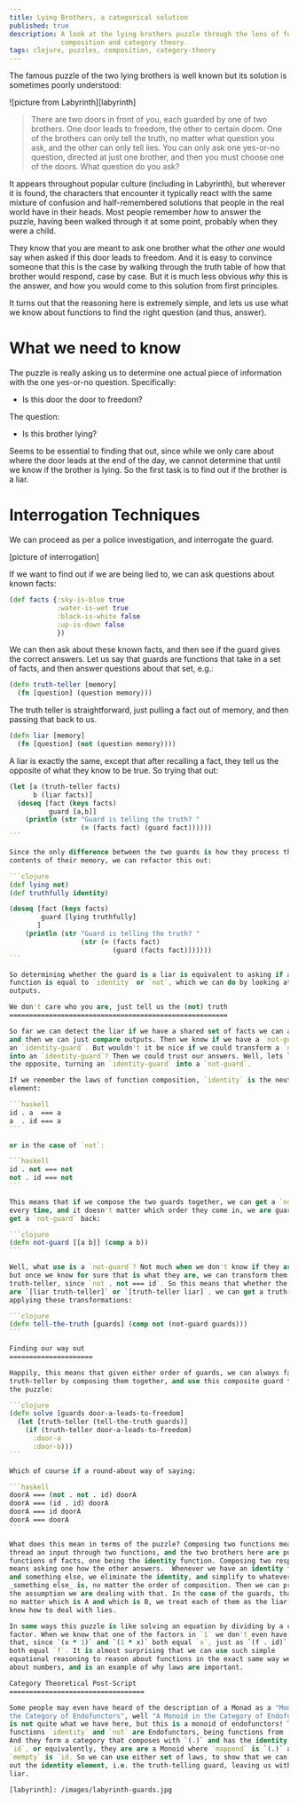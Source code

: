 ```yaml
---
title: Lying Brothers, a categorical solution
published: true
description: A look at the lying brothers puzzle through the lens of function
             composition and category theory.
tags: clojure, puzzles, composition, category-theory
---
```


The famous puzzle of the two lying brothers is well known
but its solution is sometimes poorly understood:

![picture from Labyrinth][labyrinth]

> There are two doors in front of you, each guarded by one of two brothers. One
> door leads to freedom, the other to certain doom. One of the brothers can only
> tell the truth, no matter what question you ask, and the other can only tell
> lies. You can only ask one yes-or-no question, directed at just one brother, and then
> you must choose one of the doors. What question do you ask?

It appears throughout popular culture (including in Labyrinth), but
wherever it is found, the characters that encounter it typically react with the
same mixture of confusion and half-remembered solutions that people in the real
world have in their heads. Most people remember _how_ to answer the puzzle,
having been walked through it at some point, probably when they were a child.

They know that you are meant to ask one brother what the _other one_ would say
when asked if this door leads to freedom. And it is easy to convince someone
that this is the case by walking through the truth table of how that brother
would respond, case by case. But it is much less obvious _why_ this is the
answer, and how you would come to this solution from first principles.

It turns out that the reasoning here is extremely simple, and lets us use what
we know about functions to find the right question (and thus, answer).

What we need to know
====================

The puzzle is really asking us to determine one actual piece of information
with the one yes-or-no question. Specifically:

* Is this door the door to freedom?

The question:

* Is this brother lying?

Seems to be essential to finding that out, since while we only care about where
the door leads at the end of the day, we cannot determine that until we know if
the brother is lying. So the first task is to find out if the brother is a liar.

Interrogation Techniques
==========================

We can proceed as per a police investigation, and interrogate the guard.

[picture of interrogation]

If we want to find out if we are being lied to, we can ask questions about known
facts:

```clojure
(def facts {:sky-is-blue true
            :water-is-wet true
            :black-is-white false
            :up-is-down false
            })
```

We can then ask about these known facts, and then see if the guard gives the
correct answers. Let us say that guards are functions that take in a set of
facts, and then answer questions about that set, e.g.:

```clojure
(defn truth-teller [memory]
  (fn [question] (question memory)))
```

The truth teller is straightforward, just pulling a fact out of memory, and then
passing that back to us.

```clojure
(defn liar [memory]
  (fn [question] (not (question memory))))
```

A liar is exactly the same, except that after recalling a fact, they tell us the
opposite of what they know to be true. So trying that out:

````clojure
(let [a (truth-teller facts)
      b (liar facts)]
  (doseq [fact (keys facts)
          guard [a,b]]
    (println (str "Guard is telling the truth? "
                  (= (facts fact) (guard fact))))))
```

Since the only difference between the two guards is how they process the
contents of their memory, we can refactor this out:

```clojure
(def lying not)
(def truthfully identity) 

(doseq [fact (keys facts)
        guard [lying truthfully]
       ]
    (println (str "Guard is telling the truth? "
                  (str (= (facts fact)
                          (guard (facts fact)))))))
```

So determining whether the guard is a liar is equivalent to asking if an unknown
function is equal to `identity` or `not`, which we can do by looking at their
outputs.

We don't care who you are, just tell us the (not) truth
=======================================================

So far we can detect the liar if we have a shared set of facts we can agree on,
and then we can just compare outputs. Then we know if we have a `not-guard` or
an `identity-guard`. But wouldn't it be nice if we could transform a `not-guard`
into an `identity-guard`? Then we could trust our answers. Well, lets look at
the opposite, turning an `identity-guard` into a `not-guard`.

If we remember the laws of function composition, `identity` is the neutral
element:

```haskell
id . a  === a
a  . id === a
```

or in the case of `not`:

```haskell
id . not === not
not . id === not
```

This means that if we compose the two guards together, we can get a `not-guard`
every time, and it doesn't matter which order they come in, we are guaranteed to
get a `not-guard` back:

```clojure
(defn not-guard [[a b]] (comp a b))
```

Well, what use is a `not-guard`? Not much when we don't know if they are one,
but once we know for sure that is what they are, we can transform them into a
truth-teller, since `not . not === id`. So this means that whether the guards
are `[liar truth-teller]` or `[truth-teller liar]`, we can get a truth-teller by
applying these transformations:

```clojure
(defn tell-the-truth [guards] (comp not (not-guard guards)))
```

Finding our way out
=====================

Happily, this means that given either order of guards, we can always fashion a
truth-teller by composing them together, and use this composite guard to solve
the puzzle:

```clojure
(defn solve [guards door-a-leads-to-freedom]
  (let [truth-teller (tell-the-truth guards)]
    (if (truth-teller door-a-leads-to-freedom)
      :door-a
      :door-b)))
```

Which of course if a round-about way of saying:

```haskell
doorA === (not . not . id) doorA
doorA === (id . id) doorA
doorA === id doorA
doorA === doorA
```

What does this mean in terms of the puzzle? Composing two functions means to
thread an input through two functions, and the two brothers here are pure
functions of facts, one being the identity function. Composing two respondents
means asking one how the other answers.  Whenever we have an identity function
and something else, we eliminate the identity, and simplify to whatever that
_something else_ is, no matter the order of composition. Then we can proceed on
the assumption we are dealing with that. In the case of the guards, that means
no matter which is A and which is B, we treat each of them as the liar, and we
know how to deal with lies.

In some ways this puzzle is like solving an equation by dividing by a common
factor. When we know that one of the factors in `1` we don't even have to do
that, since `(x * 1)` and `(1 * x)` both equal `x`, just as `(f . id)` and `(id . f)`
both equal `f`. It is almost surprising that we can use such simple
equational reasoning to reason about functions in the exact same way we reason
about numbers, and is an example of why laws are important.

Category Theoretical Post-Script
==================================

Some people may even have heard of the description of a Monad as a "Monoid in
the Category of Endofunctors", well "A Monoid in the Category of Endofunctors"
is not quite what we have here, but this is a monoid of endofunctors! The
functions `identity` and `not` are Endofunctors, being functions from `Bool -> Bool`.
And they form a category that composes with `(.)` and has the identity
`id`, or equivalently, they are are a Monoid where `mappend` is `(.)` and
`mempty` is `id. So we can use either set of laws, to show that we can factor
out the identity element, i.e. the truth-telling guard, leaving us with just the
liar.

[labyrinth]: /images/labyrinth-guards.jpg
